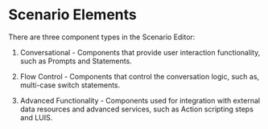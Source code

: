 # Scenario Elements

There are three component types in the Scenario Editor:
  <br>
1. Conversational - Components that provide user interaction functionality, such as Prompts and Statements.

2. Flow Control - Components that control the conversation logic, such as, multi-case switch statements.

3. Advanced Functionality - Components used for integration with external data resources and advanced services, such as Action scripting steps and LUIS.
